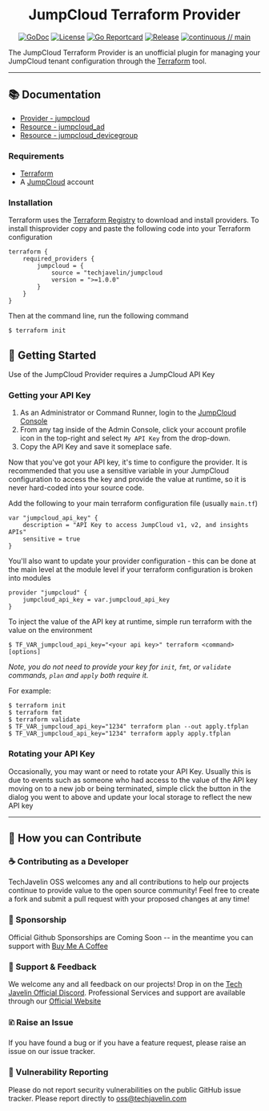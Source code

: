 <div align="center">

# JumpCloud Terraform Provider
[![GoDoc](https://pkg.go.dev/badge/github.com/techjavelin/terraform-provider.jumpcloud.svg)](https://pkg.go.dev/github.com/techjavelin/terraform-provider-jumpcloud)
[![License](https://img.shields.io/github/license/techjavelin/terraform-provider-jumpcloud.svg?logo=fossa&style=flat-square)](https://github.com/techjavelin/terraform-provider-jumpcloud/blob/main/LICENSE)
[![Go Reportcard](https://goreportcard.com/badge/github.com/techjavelin/terraform-provider-jumpcloud)](https://goreportcard.com/report/github.com/techjavelin/terraform-provider-jumpcloud)
[![Release](https://img.shields.io/github/v/release/techjavelin/terraform-provider-jumpcloud?logo=terraform&include_prereleases&style=flat-square)](https://github.com/techjavelin/terraform-provider-jumpcloud/releases)
[![continuous // main](https://github.com/techjavelin/terraform-provider-jumpcloud/actions/workflows/continuous.yml/badge.svg)](https://github.com/techjavelin/terraform-provider-jumpcloud/actions/workflows/continuous.yml)

</div>

The JumpCloud Terraform Provider is an unofficial plugin for managing your JumpCloud tenant configuration through the [Terraform](https://www.terraform.io) tool. 

---

## 📚 Documentation

* [Provider - jumpcloud](docs/index.md)
* [Resource - jumpcloud_ad](docs/resources/ad.md)
* [Resource - jumpcloud_devicegroup](docs/resources/devicegroup.md)

### Requirements

* [Terraform](https://terraform.io)
* A [JumpCloud](https://jumpcloud.com) account

### Installation

Terraform uses the [Terraform Registry](https://registry.terraform.io) to download and install providers. To install thisprovider copy and paste the following code into your Terraform configuration

```
terraform {
    required_providers {
        jumpcloud = {
            source = "techjavelin/jumpcloud
            version = ">=1.0.0"
        }
    }
}
```

Then at the command line, run the following command

```
$ terraform init
```

## 🎻 Getting Started

Use of the JumpCloud Provider requires a JumpCloud API Key

### Getting your API Key
1. As an Administrator or Command Runner, login to the [JumpCloud Console](https://console.jumpcloud.com)
2. From any tag inside of the Admin Console, click your account profile icon in the top-right and select `My API Key` from the drop-down. 
3. Copy the API Key and save it someplace safe. 

Now that you've got your API key, it's time to configure the provider. It is recommended that you use a sensitive variable in your JumpCloud configuration to access the key and provide the value at runtime, so it is never hard-coded into your source code. 

Add the following to your main terraform configuration file (usually `main.tf`)

```
var "jumpcloud_api_key" {
    description = "API Key to access JumpCloud v1, v2, and insights APIs"
    sensitive = true
}
```

You'll also want to update your provider configuration - this can be done at the main level at the module level if your terraform configuration is broken into modules

```
provider "jumpcloud" {
    jumpcloud_api_key = var.jumpcloud_api_key
}
```

To inject the value of the API key at runtime, simple run terraform with the value on the environment 

```
$ TF_VAR_jumpcloud_api_key="<your api key>" terraform <command> [options]
```

*Note, you do not need to provide your key for `init`, `fmt`, or `validate` commands, `plan` and `apply` both require it.*

For example:
```
$ terraform init
$ terraform fmt
$ terraform validate
$ TF_VAR_jumpcloud_api_key="1234" terraform plan --out apply.tfplan
$ TF_VAR_jumpcloud_api_key="1234" terraform apply apply.tfplan
```
### Rotating your API Key

Occasionally, you may want or need to rotate your API Key. Usually this is due to events such as someone who had access to the value of the API key moving on to a new job or being terminated, simple click the button in the dialog you went to above and update your local storage to reflect the new API key

---

## 👋 How you can Contribute

### ☕ Contributing as a Developer

TechJavelin OSS welcomes any and all contributions to help our projects continue to provide value to the open source community! Feel free to create a fork and submit a pull request with your proposed changes at any time!

### 🎁 Sponsorship

Official Github Sponsorships are Coming Soon -- in the meantime you can support with [Buy Me A Coffee](https://www.buymeacoffee.com/techjavelin)

### 🙇 Support & Feedback

We welcome any and all feedback on our projects! Drop in on the [Tech Javelin Official Discord](https://discord.gg/7Jxd8SqhxQ). Professional Services and support are available through our [Official Website](https://techjavelin.com)

### 🗈 Raise an Issue
If you have found a bug or if you have a feature request, please raise an issue on our issue tracker.

### 🔐 Vulnerability Reporting
Please do not report security vulnerabilities on the public GitHub issue tracker. Please report directly to oss@techjavelin.com